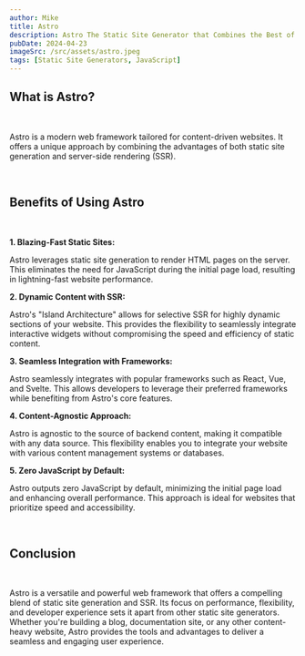 ```yaml
---
author: Mike
title: Astro 
description: Astro The Static Site Generator that Combines the Best of Both Worlds
pubDate: 2024-04-23
imageSrc: /src/assets/astro.jpeg
tags: [Static Site Generators, JavaScript]
---
```



## What is Astro?

</br>

Astro is a modern web framework tailored for content-driven websites. It offers a unique approach by combining the advantages of both static site generation and server-side rendering (SSR).

</br>

## Benefits of Using Astro

</br>

**1. Blazing-Fast Static Sites:**

Astro leverages static site generation to render HTML pages on the server. This eliminates the need for JavaScript during the initial page load, resulting in lightning-fast website performance.

**2. Dynamic Content with SSR:**

Astro's "Island Architecture" allows for selective SSR for highly dynamic sections of your website. This provides the flexibility to seamlessly integrate interactive widgets without compromising the speed and efficiency of static content.

**3. Seamless Integration with Frameworks:**

Astro seamlessly integrates with popular frameworks such as React, Vue, and Svelte. This allows developers to leverage their preferred frameworks while benefiting from Astro's core features.

**4. Content-Agnostic Approach:**

Astro is agnostic to the source of backend content, making it compatible with any data source. This flexibility enables you to integrate your website with various content management systems or databases.

**5. Zero JavaScript by Default:**

Astro outputs zero JavaScript by default, minimizing the initial page load and enhancing overall performance. This approach is ideal for websites that prioritize speed and accessibility.

</br>

## Conclusion

</br>

Astro is a versatile and powerful web framework that offers a compelling blend of static site generation and SSR. Its focus on performance, flexibility, and developer experience sets it apart from other static site generators. Whether you're building a blog, documentation site, or any other content-heavy website, Astro provides the tools and advantages to deliver a seamless and engaging user experience.
